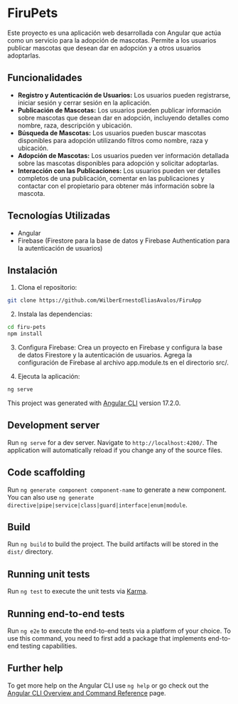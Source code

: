 # FiruPets

Este proyecto es una aplicación web desarrollada con Angular que actúa como un servicio para la adopción de mascotas. Permite a los usuarios publicar mascotas que desean dar en adopción y a otros usuarios adoptarlas.

## Funcionalidades

- **Registro y Autenticación de Usuarios:** Los usuarios pueden registrarse, iniciar sesión y cerrar sesión en la aplicación.
- **Publicación de Mascotas:** Los usuarios pueden publicar información sobre mascotas que desean dar en adopción, incluyendo detalles como nombre, raza, descripción y ubicación.
- **Búsqueda de Mascotas:** Los usuarios pueden buscar mascotas disponibles para adopción utilizando filtros como nombre, raza y ubicación.
- **Adopción de Mascotas:** Los usuarios pueden ver información detallada sobre las mascotas disponibles para adopción y solicitar adoptarlas.
- **Interacción con las Publicaciones:** Los usuarios pueden ver detalles completos de una publicación, comentar en las publicaciones y contactar con el propietario para obtener más información sobre la mascota.

## Tecnologías Utilizadas

- Angular
- Firebase (Firestore para la base de datos y Firebase Authentication para la autenticación de usuarios)

## Instalación

1. Clona el repositorio:

```bash
git clone https://github.com/WilberErnestoEliasAvalos/FiruApp
```

2. Instala las dependencias:
```bash
cd firu-pets
npm install
```

3. Configura Firebase:
Crea un proyecto en Firebase y configura la base de datos Firestore y la autenticación de usuarios.
Agrega la configuración de Firebase al archivo app.module.ts en el directorio src/.

4. Ejecuta la aplicación:

```bash
ng serve
```

This project was generated with [Angular CLI](https://github.com/angular/angular-cli) version 17.2.0.

## Development server

Run `ng serve` for a dev server. Navigate to `http://localhost:4200/`. The application will automatically reload if you change any of the source files.

## Code scaffolding

Run `ng generate component component-name` to generate a new component. You can also use `ng generate directive|pipe|service|class|guard|interface|enum|module`.

## Build

Run `ng build` to build the project. The build artifacts will be stored in the `dist/` directory.

## Running unit tests

Run `ng test` to execute the unit tests via [Karma](https://karma-runner.github.io).

## Running end-to-end tests

Run `ng e2e` to execute the end-to-end tests via a platform of your choice. To use this command, you need to first add a package that implements end-to-end testing capabilities.

## Further help

To get more help on the Angular CLI use `ng help` or go check out the [Angular CLI Overview and Command Reference](https://angular.io/cli) page.
